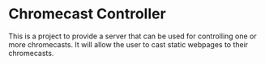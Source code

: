 # Chromecast Controller

This is a project to provide a server that can be used for controlling one or
more chromecasts. It will allow the user to cast static webpages to their
chromecasts.
